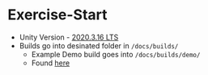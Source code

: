 # Exercise-Start

- Unity Version - [2020.3.16 LTS](https://unity3d.com/unity/qa/lts-releases?version=2020.3&page=1)
- Builds go into desinated folder in `/docs/builds/`
  - Example Demo build goes into `/docs/builds/demo/`
  - Found [here](/docs/builds/demo/)
